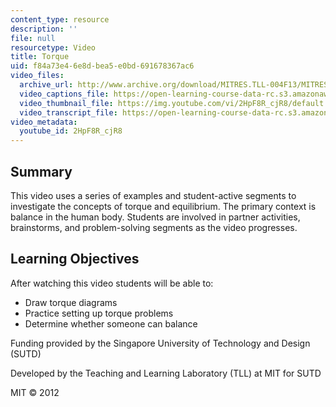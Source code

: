 ```yaml
---
content_type: resource
description: ''
file: null
resourcetype: Video
title: Torque
uid: f84a73e4-6e8d-bea5-e0bd-691678367ac6
video_files:
  archive_url: http://www.archive.org/download/MITRES.TLL-004F13/MITRES_TLL-004F13_torque_intro_300k.mp4
  video_captions_file: https://open-learning-course-data-rc.s3.amazonaws.com/res-tll-004-stem-concept-videos-fall-2013/64641f3b6ea15314b96199d8d7b63d41_2HpF8R_cjR8.vtt
  video_thumbnail_file: https://img.youtube.com/vi/2HpF8R_cjR8/default.jpg
  video_transcript_file: https://open-learning-course-data-rc.s3.amazonaws.com/res-tll-004-stem-concept-videos-fall-2013/e74698d775738724e8747d6577d68c30_2HpF8R_cjR8.pdf
video_metadata:
  youtube_id: 2HpF8R_cjR8
---
```


Summary
-------

This video uses a series of examples and student-active segments to investigate the concepts of torque and equilibrium. The primary context is balance in the human body. Students are involved in partner activities, brainstorms, and problem-solving segments as the video progresses.

Learning Objectives
-------------------

After watching this video students will be able to:

*   Draw torque diagrams
*   Practice setting up torque problems
*   Determine whether someone can balance

Funding provided by the Singapore University of Technology and Design (SUTD)

Developed by the Teaching and Learning Laboratory (TLL) at MIT for SUTD

MIT © 2012